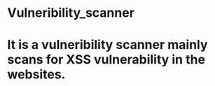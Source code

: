 # Vulneribility_scanner
# It is a vulneribility scanner mainly scans for XSS vulnerability in the websites.
